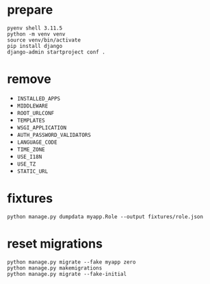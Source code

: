 # prepare

```
pyenv shell 3.11.5
python -m venv venv
source venv/bin/activate
pip install django
django-admin startproject conf .
```

# remove

* `INSTALLED_APPS`
* `MIDDLEWARE`
* `ROOT_URLCONF`
* `TEMPLATES` 
* `WSGI_APPLICATION`
* `AUTH_PASSWORD_VALIDATORS`
* `LANGUAGE_CODE`
* `TIME_ZONE`
* `USE_I18N`
* `USE_TZ`
* `STATIC_URL`

# fixtures

```
python manage.py dumpdata myapp.Role --output fixtures/role.json
```

# reset migrations

```
python manage.py migrate --fake myapp zero
python manage.py makemigrations
python manage.py migrate --fake-initial
```